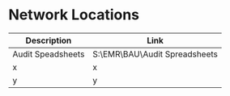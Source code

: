 # Network Locations

Description|Link
---|------
Audit Speadsheets|S:\EMR\BAU\Audit Spreadsheets
x|x
y|y
